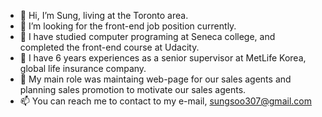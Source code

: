 - 👋 Hi, I’m Sung, living at the Toronto area.
- 👀 I’m looking for the front-end job position currently.
- 🌱 I have studied computer programing at Seneca college, and completed the front-end course at Udacity.
- 🌱 I have 6 years experiences as a senior supervisor at MetLife Korea, global life insurance company.
- 🌱 My main role was maintaing web-page for our sales agents and planning sales promotion to motivate our sales agents.    
- 📫 You can reach me to contact to my e-mail, sungsoo307@gmail.com

<!---
rot3k/rot3k is a ✨ special ✨ repository because its `README.md` (this file) appears on your GitHub profile.
You can click the Preview link to take a look at your changes.
--->
